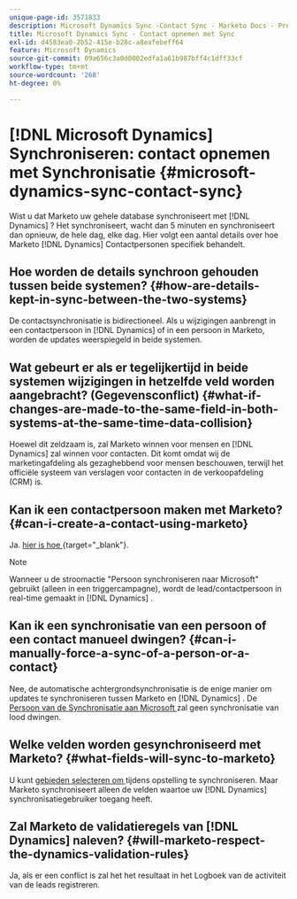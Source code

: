 ```yaml
---
unique-page-id: 3571833
description: Microsoft Dynamics Sync -Contact Sync - Marketo Docs - Productdocumentatie
title: Microsoft Dynamics Sync - Contact opnemen met Sync
exl-id: d4583ea0-2b52-415e-b28c-a8eafebeff64
feature: Microsoft Dynamics
source-git-commit: 09a656c3a0d0002edfa1a61b987bff4c1dff33cf
workflow-type: tm+mt
source-wordcount: '268'
ht-degree: 0%

---
```


# [!DNL Microsoft Dynamics] Synchroniseren: contact opnemen met Synchronisatie {#microsoft-dynamics-sync-contact-sync}

Wist u dat Marketo uw gehele database synchroniseert met [!DNL Dynamics] ? Het synchroniseert, wacht dan 5 minuten en synchroniseert dan opnieuw, de hele dag, elke dag. Hier volgt een aantal details over hoe Marketo [!DNL Dynamics] Contactpersonen specifiek behandelt.

## Hoe worden de details synchroon gehouden tussen beide systemen? {#how-are-details-kept-in-sync-between-the-two-systems}

De contactsynchronisatie is bidirectioneel. Als u wijzigingen aanbrengt in een contactpersoon in [!DNL Dynamics] of in een persoon in Marketo, worden de updates weerspiegeld in beide systemen.

## Wat gebeurt er als er tegelijkertijd in beide systemen wijzigingen in hetzelfde veld worden aangebracht? (Gegevensconflict) {#what-if-changes-are-made-to-the-same-field-in-both-systems-at-the-same-time-data-collision}

Hoewel dit zeldzaam is, zal Marketo winnen voor mensen en [!DNL Dynamics] zal winnen voor contacten. Dit komt omdat wij de marketingafdeling als gezaghebbend voor mensen beschouwen, terwijl het officiële systeem van verslagen voor contacten in de verkoopafdeling (CRM) is.

## Kan ik een contactpersoon maken met Marketo? {#can-i-create-a-contact-using-marketo}

Ja. [ hier is hoe ](/help/marketo/product-docs/crm-sync/microsoft-dynamics-sync/microsoft-dynamics-sync-details/microsoft-dynamics-sync-lead-sync/create-a-contact-in-microsoft-dynamics.md){target="_blank"}.

>[!NOTE]
>
>Wanneer u de stroomactie &quot;Persoon synchroniseren naar Microsoft&quot; gebruikt (alleen in een triggercampagne), wordt de lead/contactpersoon in real-time gemaakt in [!DNL Dynamics] .

## Kan ik een synchronisatie van een persoon of een contact manueel dwingen? {#can-i-manually-force-a-sync-of-a-person-or-a-contact}

Nee, de automatische achtergrondsynchronisatie is de enige manier om updates te synchroniseren tussen Marketo en [!DNL Dynamics] . De [ Persoon van de Synchronisatie aan Microsoft ](/help/marketo/product-docs/core-marketo-concepts/smart-campaigns/microsoft-dynamics-flow-actions/sync-person-to-microsoft.md) zal geen synchronisatie van lood dwingen.

## Welke velden worden gesynchroniseerd met Marketo? {#what-fields-will-sync-to-marketo}

U kunt [ gebieden selecteren om ](/help/marketo/product-docs/crm-sync/microsoft-dynamics-sync/sync-setup/microsoft-dynamics-365-with-ropc-connection/step-4-of-4-connect.md#select-fields-to-sync) tijdens opstelling te synchroniseren. Maar Marketo synchroniseert alleen de velden waartoe uw [!DNL Dynamics] synchronisatiegebruiker toegang heeft.

## Zal Marketo de validatieregels van [!DNL Dynamics] naleven? {#will-marketo-respect-the-dynamics-validation-rules}

Ja, als er een conflict is zal het het resultaat in het Logboek van de activiteit van de leads registreren.
